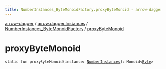 ```yaml
---
title: NumberInstances_ByteMonoidFactory.proxyByteMonoid - arrow-dagger
---
```


[arrow-dagger](../../index.html) / [arrow.dagger.instances](../index.html) / [NumberInstances_ByteMonoidFactory](index.html) / [proxyByteMonoid](./proxy-byte-monoid.html)

# proxyByteMonoid

`static fun proxyByteMonoid(instance: `[`NumberInstances`](../-number-instances/index.html)`): Monoid<`[`Byte`](https://kotlinlang.org/api/latest/jvm/stdlib/kotlin/-byte/index.html)`>`
